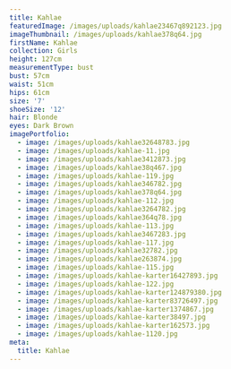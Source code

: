 ```yaml
---
title: Kahlae
featuredImage: /images/uploads/kahlae23467q892123.jpg
imageThumbnail: /images/uploads/kahlae378q64.jpg
firstName: Kahlae
collection: Girls
height: 127cm
measurementType: bust
bust: 57cm
waist: 51cm
hips: 61cm
size: '7'
shoeSize: '12'
hair: Blonde
eyes: Dark Brown
imagePortfolio:
  - image: /images/uploads/kahlae32648783.jpg
  - image: /images/uploads/kahlae-11.jpg
  - image: /images/uploads/kahlae3412873.jpg
  - image: /images/uploads/kahlae38q467.jpg
  - image: /images/uploads/kahlae-119.jpg
  - image: /images/uploads/kahlae346782.jpg
  - image: /images/uploads/kahlae378q64.jpg
  - image: /images/uploads/kahlae-112.jpg
  - image: /images/uploads/kahlae3264782.jpg
  - image: /images/uploads/kahlae364q78.jpg
  - image: /images/uploads/kahlae-113.jpg
  - image: /images/uploads/kahlae3467283.jpg
  - image: /images/uploads/kahlae-117.jpg
  - image: /images/uploads/kahlae32782.jpg
  - image: /images/uploads/kahlae263874.jpg
  - image: /images/uploads/kahlae-115.jpg
  - image: /images/uploads/kahlae-karter16427893.jpg
  - image: /images/uploads/kahlae-122.jpg
  - image: /images/uploads/kahlae-karter124879380.jpg
  - image: /images/uploads/kahlae-karter83726497.jpg
  - image: /images/uploads/kahlae-karter1374867.jpg
  - image: /images/uploads/kahlae-karter38497.jpg
  - image: /images/uploads/kahlae-karter162573.jpg
  - image: /images/uploads/kahlae-1120.jpg
meta:
  title: Kahlae
---
```


